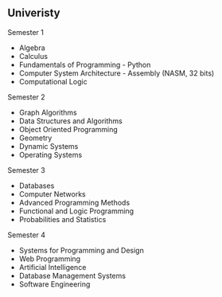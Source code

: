 ## Univeristy 

Semester 1 
  *  Algebra
  *  Calculus
  *  Fundamentals of Programming  - Python
  *  Computer System Architecture - Assembly (NASM, 32 bits)
  *  Computational Logic
    
Semester 2 
  *  Graph Algorithms
  *  Data Structures and Algorithms
  *  Object Oriented Programming
  *  Geometry
  *  Dynamic Systems
  *  Operating Systems
    
Semester 3 
  *  Databases
  *  Computer Networks
  *  Advanced Programming Methods
  *  Functional and Logic Programming
  *  Probabilities and Statistics
    
Semester 4 
  *  Systems for Programming and Design
  *  Web Programming
  *  Artificial Intelligence
  *  Database Management Systems
  *  Software Engineering
